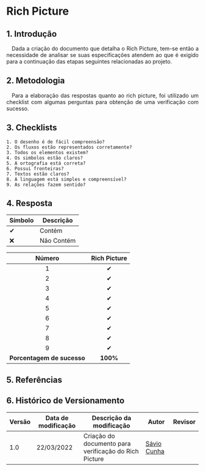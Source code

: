 # Rich Picture

## 1. Introdução

<p align='justify'>
   &emsp;Dada a criação do documento que detalha o Rich Picture, tem-se então a necessidade de analisar se suas especificações atendem ao que é exigido para a continuação das etapas seguintes relacionadas ao projeto.
</p>

## 2. Metodologia

<p align='justify'>
   &emsp;Para a elaboração das respostas quanto ao rich picture, foi utilizado um checklist com algumas perguntas para obtenção de uma verificação com sucesso.
</p>

## 3. Checklists
    1. O desenho é de fácil compreensão?
    2. Os fluxos estão representados corretamente?
    3. Todos os elementos existem?
    4. Os simbolos estão claros?
    5. A ortografia está correta?
    6. Possui fronteiras?
    7. Textos estão claros?
    8. A linguagem está simples e compreensível?
    9. As relações fazem sentido?
    

## 4. Resposta
| Símbolo | Descrição |
|--|--|
|✔ |Contém|
|❌|Não Contém|

|Número|Rich Picture|
|:-:|:-:|
|1|✔|
|2|✔|
|3|✔|
|4|✔|
|5|✔|
|6|✔|
|7|✔|
|8|✔|
|9|✔|
|**Porcentagem de sucesso**|**100%**|

## 5. Referências

## 6. Histórico de Versionamento

|Versão|Data de modificação|Descrição da modificação|Autor|Revisor|
|-|-|-|-|-|
|1.0|22/03/2022|Criação do documento para verificação do Rich Picture|[Sávio Cunha](https://github.com/savioc2)| |

